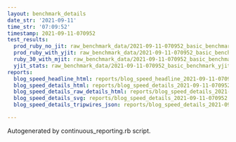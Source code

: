 ```yaml
---
layout: benchmark_details
date_str: '2021-09-11'
time_str: '07:09:52'
timestamp: 2021-09-11-070952
test_results:
  prod_ruby_no_jit: raw_benchmark_data/2021-09-11-070952_basic_benchmark_prod_ruby_no_jit.json
  prod_ruby_with_yjit: raw_benchmark_data/2021-09-11-070952_basic_benchmark_prod_ruby_with_yjit.json
  ruby_30_with_mjit: raw_benchmark_data/2021-09-11-070952_basic_benchmark_ruby_30_with_mjit.json
  yjit_stats: raw_benchmark_data/2021-09-11-070952_basic_benchmark_yjit_stats.json
reports:
  blog_speed_headline_html: reports/blog_speed_headline_2021-09-11-070952.html
  blog_speed_details_html: reports/blog_speed_details_2021-09-11-070952.html
  blog_speed_details_raw_details_html: reports/blog_speed_details_2021-09-11-070952.raw_details.html
  blog_speed_details_svg: reports/blog_speed_details_2021-09-11-070952.svg
  blog_speed_details_tripwires_json: reports/blog_speed_details_2021-09-11-070952.tripwires.json

---
```

Autogenerated by continuous_reporting.rb script.
